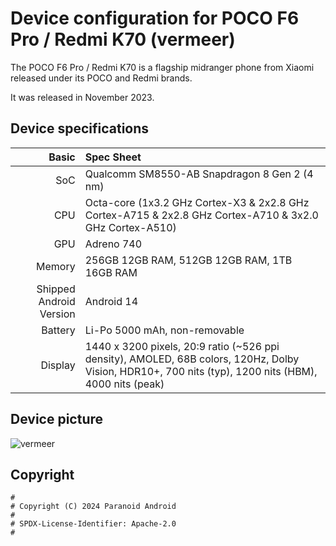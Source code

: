 Device configuration for POCO F6 Pro / Redmi K70 (vermeer)
=========================================

The POCO F6 Pro / Redmi K70 is a flagship midranger phone from Xiaomi released under its POCO and Redmi brands.

It was released in November 2023.

## Device specifications

Basic   | Spec Sheet
-------:|:-------------------------
SoC     | Qualcomm SM8550-AB Snapdragon 8 Gen 2 (4 nm)
CPU     | Octa-core (1x3.2 GHz Cortex-X3 & 2x2.8 GHz Cortex-A715 & 2x2.8 GHz Cortex-A710 & 3x2.0 GHz Cortex-A510)
GPU     | Adreno 740
Memory  | 256GB 12GB RAM, 512GB 12GB RAM, 1TB 16GB RAM
Shipped Android Version | Android 14
Battery | Li-Po 5000 mAh, non-removable
Display | 1440 x 3200 pixels, 20:9 ratio (~526 ppi density), AMOLED, 68B colors, 120Hz, Dolby Vision, HDR10+, 700 nits (typ), 1200 nits (HBM), 4000 nits (peak)

## Device picture

![vermeer](https://www.giztop.com/media/catalog/product/cache/dc206057cdd42d7e34b9d36e347785ca/5/9/591666.png "vermeer")

## Copyright

```
#
# Copyright (C) 2024 Paranoid Android
#
# SPDX-License-Identifier: Apache-2.0
#
```
